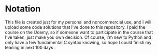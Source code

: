 # Notation
This file is created just for my personal and noncommercial use, and I will upload some code solutions that I've done to this repository. I paid the course on the Udemy, so if someone want to participate in the course that I've taken, just make you own decision. Of course, I'm new to Python and only have a few fundamental C syntax knowing, so hope I could finish my leaning in next 100 days :
